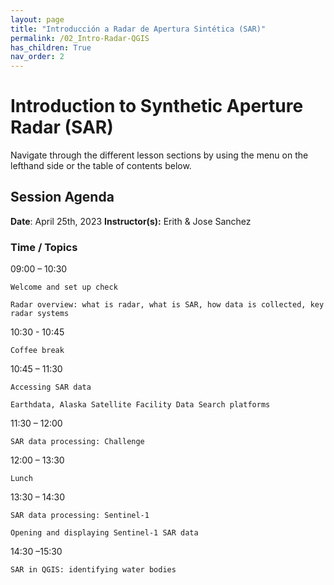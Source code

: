 ```yaml
---
layout: page
title: "Introducción a Radar de Apertura Sintética (SAR)"
permalink: /02_Intro-Radar-QGIS
has_children: True
nav_order: 2
---
```


# Introduction to Synthetic Aperture Radar (SAR)
Navigate through the different lesson sections by using the menu on the lefthand side or the table of contents below.

## Session Agenda
**Date**: April 25th, 2023
**Instructor(s):** Erith & Jose Sanchez

### Time / Topics
09:00 – 10:30
	
    Welcome and set up check

    Radar overview: what is radar, what is SAR, how data is collected, key radar systems

10:30 - 10:45
	
    Coffee break

10:45 – 11:30
	
    Accessing SAR data

    Earthdata, Alaska Satellite Facility Data Search platforms

11:30 – 12:00
	
    SAR data processing: Challenge

12:00 – 13:30
	
    Lunch

13:30 – 14:30
	
    SAR data processing: Sentinel-1
    
    Opening and displaying Sentinel-1 SAR data

14:30 –15:30
	
    SAR in QGIS: identifying water bodies
